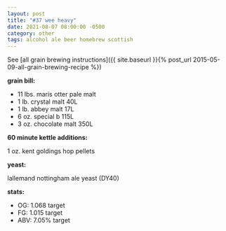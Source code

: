 ```yaml
---
layout: post
title: "#37 wee heavy"
date: 2021-08-07 08:00:00 -0500
category: other
tags: alcohol ale beer homebrew scottish
---
```

See [all grain brewing instructions]({{ site.baseurl }}{% post_url 2015-05-09-all-grain-brewing-recipe %})

**grain bill:**

* 11 lbs. maris otter pale malt
* 1 lb. crystal malt 40L
* 1 lb. abbey malt 17L
* 6	oz. special b 115L
* 3 oz. chocolate malt 350L

**60 minute kettle additions:**

1 oz. kent goldings hop pellets

**yeast:**

lallemand nottingham ale yeast (DY40)

**stats:**

* OG: 1.068 target
* FG: 1.015 target
* ABV: 7.05% target
